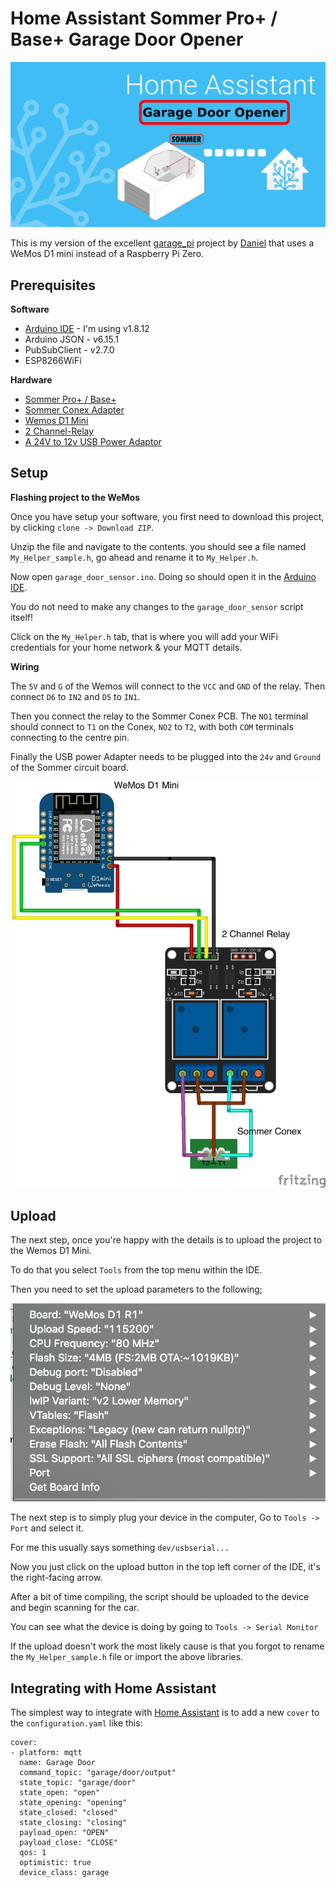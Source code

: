 # Home Assistant Sommer Pro+ / Base+ Garage Door Opener

![Home Assistant Sommer Pro+ / Base+ Garage Door Opener](files/repo_image.png#center)

This is my version of the excellent [garage_pi](https://github.com/azrael783/garage_pi) project by [Daniel](https://github.com/azrael783/) that uses a WeMos D1 mini instead of a Raspberry Pi Zero.

## Prerequisites ##

**Software**
* [Arduino IDE](https://www.arduino.cc/en/main/software) - I'm using v1.8.12
* Arduino JSON - v6.15.1
* PubSubClient - v2.7.0
* ESP8266WiFi

**Hardware**

* [Sommer Pro+ / Base+](https://www.sommer.eu/en-GB/pro-base.html)
* [Sommer Conex Adapter](https://www.sommer-shops.eu/de/conex.html)
* [Wemos D1 Mini](https://docs.wemos.cc/en/latest/d1/d1_mini.html)
* [2 Channel-Relay](https://www.amazon.co.uk/gp/product/B07GXC4FGP?ref=ppx_pt2_dt_b_prod_image)
* [A 24V to 12v USB Power Adaptor](https://www.amazon.co.uk/gp/product/B07NMPDDN7/ref=ppx_yo_dt_b_asin_title_o02_s00?ie=UTF8&psc=1)

## Setup ##

**Flashing project to the WeMos**

Once you have setup your software, you first need to download this project, by clicking `clone -> Download ZIP`.

Unzip the file and navigate to the contents. you should see a file named `My_Helper_sample.h`, go ahead and rename it to `My_Helper.h`.

Now open `garage_door_sensor.ino`. Doing so should open it in the [Arduino IDE](https://www.arduino.cc/en/main/software).

You do not need to make any changes to the `garage_door_sensor` script itself!

Click on the `My_Helper.h` tab, that is where you will add your WiFi credentials for your home network & your MQTT details.

**Wiring**

The `5V` and `G` of the Wemos will connect to the `VCC` and `GND` of the relay. Then connect `D6` to `IN2` and `D5` to `IN1`.

Then you connect the relay to the Sommer Conex PCB. The `NO1` terminal should connect to `T1` on the Conex, `NO2` to `T2`, with both `COM` terminals connecting to the centre pin.

Finally the USB power Adapter needs to be plugged into the `24v` and `Ground` of the Sommer circuit board.

![Home Assistant Sommer Conex wiring diagram](files/garage_door_sensor_fritz.png)

## Upload ##

The next step, once you're happy with the details is to upload the project to the Wemos D1 Mini.

To do that you select `Tools` from the top menu within the IDE.

Then you need to set the upload parameters to the following;

![Arduino IDE Upload settings](files/upload_settings.png)

The next step is to simply plug your device in the computer, Go to `Tools -> Port` and select it.

For me this usually says something `dev/usbserial...`

Now you just click on the upload button in the top left corner of the IDE, it's the right-facing arrow.

After a bit of time compiling, the script should be uploaded to the device and begin scanning for the car.

You can see what the device is doing by going to `Tools -> Serial Monitor`

If the upload doesn't work the most likely cause is that you forgot to rename the `My_Helper_sample.h` file or import the above libraries.

## Integrating with Home Assistant ##

The simplest way to integrate with [Home Assistant](https://home-assistant.io) is to add a new `cover` to the `configuration.yaml` like this:

    cover:
    - platform: mqtt
      name: Garage Door
      command_topic: "garage/door/output"
      state_topic: "garage/door"
      state_open: "open"
      state_opening: "opening"
      state_closed: "closed"
      state_closing: "closing"
      payload_open: "OPEN"
      payload_close: "CLOSE"
      qos: 1
      optimistic: true
      device_class: garage
